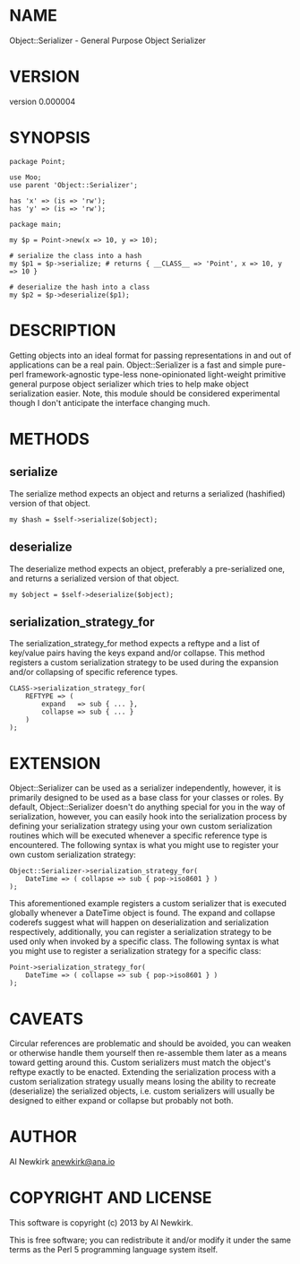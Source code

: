 # NAME

Object::Serializer - General Purpose Object Serializer

# VERSION

version 0.000004

# SYNOPSIS

    package Point;

    use Moo;
    use parent 'Object::Serializer';

    has 'x' => (is => 'rw');
    has 'y' => (is => 'rw');

    package main;

    my $p = Point->new(x => 10, y => 10);

    # serialize the class into a hash
    my $p1 = $p->serialize; # returns { __CLASS__ => 'Point', x => 10, y => 10 }

    # deserialize the hash into a class
    my $p2 = $p->deserialize($p1);

# DESCRIPTION

Getting objects into an ideal format for passing representations in and out of
applications can be a real pain. Object::Serializer is a fast and simple
pure-perl framework-agnostic type-less none-opinionated light-weight primitive
general purpose object serializer which tries to help make object serialization
easier. Note, this module should be considered experimental though I don't
anticipate the interface changing much.

# METHODS

## serialize

The serialize method expects an object and returns a serialized (hashified)
version of that object.

    my $hash = $self->serialize($object);

## deserialize

The deserialize method expects an object, preferably a pre-serialized one, and
returns a serialized version of that object.

    my $object = $self->deserialize($object);

## serialization\_strategy\_for

The serialization\_strategy\_for method expects a reftype and a list of key/value
pairs having the keys expand and/or collapse. This method registers a custom
serialization strategy to be used during the expansion and/or collapsing of
specific reference types.

    CLASS->serialization_strategy_for(
        REFTYPE => (
            expand   => sub { ... },
            collapse => sub { ... }
        )
    );

# EXTENSION

Object::Serializer can be used as a serializer independently, however, it is
primarily designed to be used as a base class for your classes or roles. By
default, Object::Serializer doesn't do anything special for you in the way of
serialization, however, you can easily hook into the serialization process by
defining your serialization strategy using your own custom serialization
routines which will be executed whenever a specific reference type is
encountered. The following syntax is what you might use to register your
own custom serialization strategy:

    Object::Serializer->serialization_strategy_for(
        DateTime => ( collapse => sub { pop->iso8601 } )
    );

This aforementioned example registers a custom serializer that is executed
globally whenever a DateTime object is found. The expand and collapse coderefs
suggest what will happen on deserialization and serialization respectively,
additionally, you can register a serialization strategy to be used only when
invoked by a specific class. The following syntax is what you might use to
register a serialization strategy for a specific class:

    Point->serialization_strategy_for(
        DateTime => ( collapse => sub { pop->iso8601 } )
    );

# CAVEATS

Circular references are problematic and should be avoided, you can weaken or
otherwise handle them yourself then re-assemble them later as a means toward
getting around this. Custom serializers must match the object's reftype exactly
to be enacted. Extending the serialization process with a custom serialization
strategy usually means losing the ability to recreate (deserialize) the
serialized objects, i.e. custom serializers will usually be designed to either
expand or collapse but probably not both.

# AUTHOR

Al Newkirk <anewkirk@ana.io>

# COPYRIGHT AND LICENSE

This software is copyright (c) 2013 by Al Newkirk.

This is free software; you can redistribute it and/or modify it under
the same terms as the Perl 5 programming language system itself.

